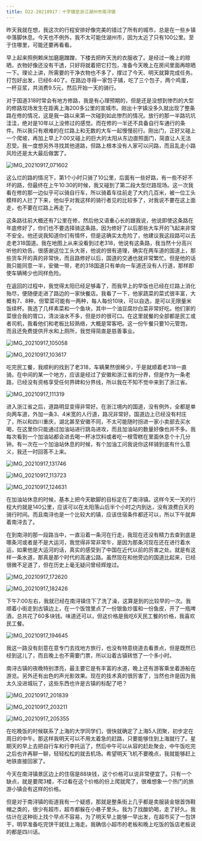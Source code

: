 ```yaml
---
title: D22-20210917：十字镇至浙江湖州市南浔镇
---
```


昨天我就在想，我这次的行程安排好像完美的错过了所有的城市，总是在一些乡镇中落脚休息。今天也不例外，我不太可能住湖州市，因为太近了只有100公里。至于住哪里，可能还要再看看。

早上起来照例赖床加磨磨蹭蹭，下楼去把昨天洗的衣服收了。是经过一晚上的晾晒，衣物好像还没有干透，只好将就着把它打包，准备今天晚上在房间里面再晾晒一下。理论上讲，所需要的干净衣物也不多了，撑过了今天、明天就算完成任务。打包好出发，已经6:40了。在路边寻得一家包子铺，吃了三个包子，两个鸡蛋，一杯豆浆，共消费9.5元，然后开始一天的骑行。

对于国道318时常会有地方修路，我是有心理预期的，但是还是没想到惨烈的大型的修路现场发生在距离上海200多公里的宣城市。刚出十字镇没多久就出现了整条路在修的情况，这是我一路以来第一次碰到如此惨烈的情况。放行的那一半路坑坑洼洼，绝对是10年以上没修过的感觉。而在修的一半还不具备自行车通行的条件。所以我只有艰难的在烂路上和无数的大车一起慢慢前行。刚出门，正好又碰上一个爬坡，再加上早上7:00又碰上的巨大的太阳从东边直照面门，简直让人无法忍受。我一度想另外寻找其他道路，但路上根本没有人家可以问路，而且乱走小路风险还是太大最后做罢了。

![IMG_20210917_071602](https://ridemypic.oss-cn-chengdu.aliyuncs.com/rideimg/IMG_20210917_071602.jpg)

这么烂的路的情况下，第1个小时只骑了10公里，后面有一些好路，有一些不好不坏的路，但最终在上午10:30的时候，我又碰到了第二段大型烂路现场。这一次我看在修的那一边似乎可以骑自行车，所以骑着车往前走了大约几百米，被一位工头模样的人拦了下来，他似乎对我这样的骑行者见的比较多了，对我说不要在这上面走，也不要在烂路上再走了。

这条路往前大概还有7公里在修，然后他又语重心长的跟我说，他说即使这条路在年底修好了，你们也不要选择骑这条路，因为修好了以后那些大车开的飞起来非常不安全。他还说我知道你们有情怀，但是这确实太危险了，他建议我这段路可以去走老318国道。我在地图上从来没看到过老318，他说有这条路，我当然十分高兴听他的劝告。很感谢这位工头大哥，他说的很有道理，确实在两车道的国道上，那些货车开的真的非常快，而且路修好以后，国道的交通也就非常繁忙。但是他的话我只能同意一半，安徽一带，老的318国道只有单向一车道还没有人行道，那样即使车辆稀少也同样危险。

在返回的过程中，我觉得太阳已经足够毒了，而我早上的早饭也已经在烂路上消化殆尽，便随便走进了路边的一家快餐店。我看了一下，他家蔬菜的菜式很丰富，大概有7、8种，但荤菜可能有一两种，每人每份10块，可以自选，是可以无限量米饭续杯。我选了几样素菜和一个鱼块，其中一个油豆腐炒白菜非常好吃。他们家的菜很合我的胃口，清淡油水不多，但是炒的很可口。在这里就餐的全部都是民工或者司机，我看他们和老板比较熟络，大概是常客吧。这一份午餐只要10元管饱，而且还免费提供开水和上厕所，我觉得简直是慈善事业。

![IMG_20210917_105058](https://ridemypic.oss-cn-chengdu.aliyuncs.com/rideimg/IMG_20210917_105058.jpg)

![IMG_20210917_103617](https://ridemypic.oss-cn-chengdu.aliyuncs.com/rideimg/IMG_20210917_103617.jpg)

吃完民工餐，我顺利的找到了老318，车辆果然很稀少，于是就顺着老318一直骑。在中间的某一个地方，应该是经过了安徽和浙江省的分界，但是作为一条老路，已经没有资格享受任何界碑和分界线，所以我在不知不觉中来到了浙江省。

![IMG_20210917_111319](https://ridemypic.oss-cn-chengdu.aliyuncs.com/rideimg/IMG_20210917_111319.jpg)

进入浙江省之后，道路明显变得非常好。在浙江境内的国道，没有例外，全都是单向两车道，外加一条3、4米宽的人行道，路况非常好。国道边上已经没有村庄了，所以和四川重庆，湖北甚至安徽不同，不太可能随时拐进一家小卖部去买水喝，在这里你只能通过加油站进行跳岛进攻，而且加油站的数量好像也并不多。我每次看到一个加油站都会进去喝一杯冰饮料或者吃一根雪糕在里面休息个十几分钟。有一次在一个加油站休息的时候，有个加油工问我说你这样骑到底有什么意义，我还一时回答不上来。

![IMG_20210917_131746](https://ridemypic.oss-cn-chengdu.aliyuncs.com/rideimg/IMG_20210917_131746.jpg)

![IMG_20210917_113723](https://ridemypic.oss-cn-chengdu.aliyuncs.com/rideimg/IMG_20210917_113723.jpg)

![IMG_20210917_124631](https://ridemypic.oss-cn-chengdu.aliyuncs.com/rideimg/IMG_20210917_124631.jpg)

在加油站休息的时候，基本上把今天歇脚的目标定在了南浔镇。这样今天一天的行程大约就是140公里，应该可以在太阳落山后半个小时之内到达，没有浪费白天的骑行时间。而且南浔也是一个比较大的镇，应该住宿条件都还可以，所以下午就奔着南浔去了。

在到南浔的那一段路当中，一直沿着一条河在行走，我现在还没有精力去查到底是哪条河或者是不是大运河，我觉得非常非常牛，是因为那条河现在还在进行着水运，如果他是大运河的话，真实的感受到了中国在近代以前的厉害之处。就是有这样一条水道，那真是那个时代的高速公路。虽然现在和他旁边的国道比起来，已经很微不足道了，但在历史上毫无疑问曾经辉煌过。

![IMG_20210917_172620](https://ridemypic.oss-cn-chengdu.aliyuncs.com/rideimg/IMG_20210917_172620.jpg)

![IMG_20210917_182426](https://ridemypic.oss-cn-chengdu.aliyuncs.com/rideimg/IMG_20210917_182426.jpg)

下午7:00左右，我就已经在南浔镇住下了洗了澡，这算是到的比较早的一次。我顺着小街走到古镇边上，在一个饭馆里点了一份银鱼炒蛋和一份鱼皮，开了一瓶啤酒，总共花了60多块钱。味道还可以，但这价格是我吃6天民工餐的价格，我喜欢民工餐。

![IMG_20210917_194645](https://ridemypic.oss-cn-chengdu.aliyuncs.com/rideimg/IMG_20210917_194645.jpg)

我这一路没有刻意在意专门去找地方旅行，也没有特意绕道去看景点，但是既然已经到这儿了，而且晚上也不需要门票，所以沿着古镇转悠了一个多小时。

南浔古镇的夜晚特别漂亮，最主要它是有丰富的水道，晚上还有游客乘坐着游船在游览。另外还有出色的声光影效果。现在的技术真的很厉害了，当然也许是因为我太久没进城玩了，这些东西也许是古镇的标配了吧？

![IMG_20210917_201839](https://ridemypic.oss-cn-chengdu.aliyuncs.com/rideimg/IMG_20210917_201839.jpg)



![IMG_20210917_203211](https://ridemypic.oss-cn-chengdu.aliyuncs.com/rideimg/IMG_20210917_203211.jpg)

![IMG_20210917_205355](https://ridemypic.oss-cn-chengdu.aliyuncs.com/rideimg/IMG_20210917_205355.jpg)

在吃晚饭的时候联系了上海的大学同学们，很快就确定了上海5人团聚，初步定在周日的中午。那这样我明天可以不用太着急的赶路，只要能够住到上海就行了。星期天的早上去把自行车和行李托运了，然后中午可以从容的赶赴聚会，中午饭吃完之后也许再聊一聊，轻轻松松的就去机场。希望明天飞机不要晚点，我就能够赶上地铁直接回家了。

今天在南浔镇景区边上的住宿是88块钱，这个价格可以说非常便宜了。只有一个缺点，就是要爬3楼，不过看在这个价格的份上爬就爬了，很难想象一个热门的旅游小镇会有这样的价格。

但是对于南浔镇的街道我有一个疑惑，那就是整条街上几乎都是卖服装金银首饰鞋帽之类的，很少有超市，超市都躲在小巷子里头。我为了找酸奶喝，走了好久。我估计在这种街上找个早点不容易，为了明天早上能够一早出发，在超市买了一包饼干，明早准备吃完饼干就往上海走。我确信小超市的老板和晚上吃饭的饭店老板说的都是四川话。